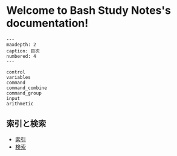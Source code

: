 # Welcome to Bash Study Notes's documentation!

```{toctree}
---
maxdepth: 2
caption: 目次
numbered: 4
---

control
variables
command
command_combine
command_group
input
arithmetic
```

## 索引と検索

- [索引](genindex)
- [検索](search)

